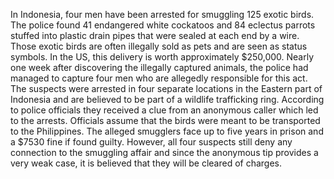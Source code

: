 In Indonesia, four men have been arrested for smuggling 125 exotic birds. The police found 41 endangered white cockatoos and 84 eclectus parrots stuffed into plastic drain pipes that were sealed at each end by a wire. Those exotic birds are often illegally sold as pets and are seen as status symbols. In the US, this delivery is worth approximately $250,000. Nearly one week after discovering the illegally captured animals, the police had managed to capture four men who are allegedly responsible for this act. The suspects were arrested in four separate locations in the Eastern part of Indonesia and are believed to be part of a wildlife trafficking ring. According to police officials they received a clue from an anonymous caller which led to the arrests. Officials assume that the birds were meant to be transported to the Philippines. The alleged smugglers face up to five years in prison and a $7530 fine if found guilty. 
However, all four suspects still deny any connection to the smuggling affair and since the anonymous tip provides a very weak case, it is believed that they will be cleared of charges.